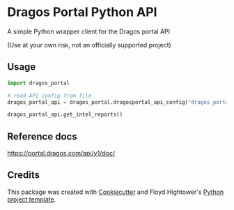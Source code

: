 # Dragos Portal Python API

A simple Python wrapper client for the Dragos portal API

(Use at your own risk, not an officially supported project)

## Usage

```python
import dragos_portal

# read API config from file
dragos_portal_api = dragos_portal.dragosportal_api_config("dragos_portal.cfg")

dragos_portal_api.get_intel_reports()
```

## Reference docs

https://portal.dragos.com/api/v1/doc/

## Credits

This package was created with [Cookiecutter](https://github.com/audreyr/cookiecutter) and Floyd Hightower's [Python project template](https://gitlab.com/fhightower-templates/python-project-template).

